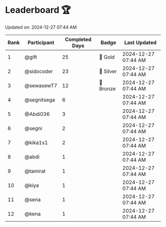 # Leaderboard 🏆

Updated on: 2024-12-27 07:44 AM

| Rank | Participant       | Completed Days | Badge      | Last Updated         |
|------|-------------------|----------------|------------|----------------------|
| 1    | @gift             | 25             | 🏅 Gold     | 2024-12-27 07:44 AM |
| 2    | @sidocoder        | 23             | 🥈 Silver   | 2024-12-27 07:44 AM |
| 3    | @sewasewT7        | 12             | 🥉 Bronze   | 2024-12-27 07:44 AM |
| 4    | @segnitsega       | 6              |            | 2024-12-27 07:44 AM |
| 5    | @Abdi036          | 3              |            | 2024-12-27 07:44 AM |
| 6    | @segni            | 2              |            | 2024-12-27 07:44 AM |
| 7    | @kika1s1          | 2              |            | 2024-12-27 07:44 AM |
| 8    | @abdi             | 1              |            | 2024-12-27 07:44 AM |
| 9    | @tamirat          | 1              |            | 2024-12-27 07:44 AM |
| 10   | @kiya             | 1              |            | 2024-12-27 07:44 AM |
| 11   | @sena             | 1              |            | 2024-12-27 07:44 AM |
| 12   | @kena             | 1              |            | 2024-12-27 07:44 AM |
